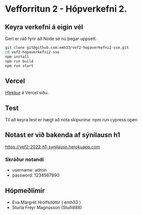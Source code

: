 # Vefforritun 2 - Hópverkefni 2.

## Keyra verkefni á eigin vél

Gert er ráð fyrir að Node sé nú þegar uppsett.

```bash
git clone git@github.com:emh33/vef2-hopaverkefni2-sse.git
cd vef2-hopaverkefni2-sse
npm install
npm run build
npm run start
```

## Vercel

[Hlekkur](https://vef2-hopaverkefni2-sse.vercel.app/) á Vercel síðu.

## Test

Til að keyra test er hægt að nota skipunina: npm run cypress:open

## Notast er við bakenda af sýnilausn h1

https://vef2-2022-h1-synilausn.herokuapp.com

### Skráður notandi

- username: admin
- password: 1234567890

## Hópmeðlimir

- Eva Margrét Hrólfsdóttir ( emh33 )
- Sturla Freyr Magnússon (Stulli888)
